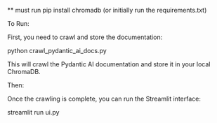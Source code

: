 <!-- @format -->

\*\* must run pip install chromadb (or initially run the requirements.txt)

To Run:

First, you need to crawl and store the documentation:

python crawl_pydantic_ai_docs.py

This will crawl the Pydantic AI documentation and store it in your local ChromaDB.

Then:

Once the crawling is complete, you can run the Streamlit interface:

streamlit run ui.py
